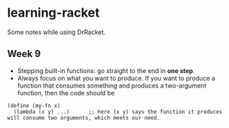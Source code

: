 # learning-racket
Some notes while using DrRacket.


## Week 9
* Stepping built-in functions: go straight to the end in __one step__.
* Always focus on what you want to produce. If you want to produce a function that consumes something and produces a two-argument function, then the code should be
~~~~~
(define (my-fn x)
  (lambda (x y) ...)      ;; here (x y) says the function it produces will consume two arguments, which meets our need.
~~~~~
